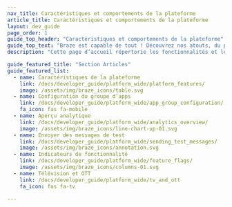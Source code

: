 ```yaml
---
nav_title: Caractéristiques et comportements de la plateforme
article_title: Caractéristiques et comportements de la plateforme
layout: dev_guide
page_order: 1
guide_top_header: "Caractéristiques et comportements de la plateforme"
guide_top_text: "Braze est capable de tout ! Découvrez nos atouts, du point de vue d’un développeur !"
description: "Cette page d’accueil répertorie les fonctionnalités et les comportements de la plateforme, tels que la configuration du groupe d’apps, l’aperçu analytique, l’envoi de messages de test, les indicateurs de fonctionnalité, la TV et l’OTT !"

guide_featured_title: "Section Articles"
guide_featured_list:
  - name: Caractéristiques de la plateforme
    link: /docs/developer_guide/platform_wide/platform_features/
    image: /assets/img/braze_icons/table.svg
  - name: Configuration du groupe d’apps
    link: /docs/developer_guide/platform_wide/app_group_configuration/
    fa_icon: fas fa-mobile
  - name: Aperçu analytique
    link: /docs/developer_guide/platform_wide/analytics_overview/
    image: /assets/img/braze_icons/line-chart-up-01.svg
  - name: Envoyer des messages de test
    link: /docs/developer_guide/platform_wide/sending_test_messages/
    image: /assets/img/braze_icons/annotation.svg
  - name: Indicateurs de fonctionnalité
    link: /docs/developer_guide/platform_wide/feature_flags/
    image: /assets/img/braze_icons/columns-01.svg
  - name: Télévision et OTT
    link: /docs/developer_guide/platform_wide/tv_and_ott
    fa_icon: fas fa-tv

---
```

